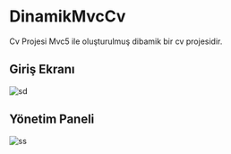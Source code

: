 # DinamikMvcCv
Cv Projesi
Mvc5 ile oluşturulmuş dibamik bir cv projesidir.
## Giriş Ekranı
![sd](https://user-images.githubusercontent.com/43907952/148694988-1685ef7d-52eb-4542-8d12-79e27f803184.jpg)
## Yönetim Paneli
![ss](https://user-images.githubusercontent.com/43907952/148695033-648e9133-41b8-4f79-9b5b-47a6d4258cc1.jpg)
